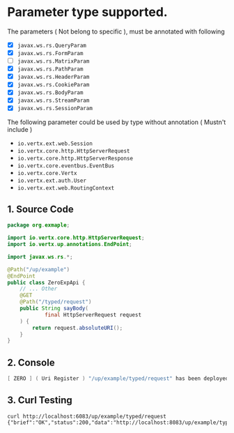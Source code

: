 # Parameter type supported.

The parameters \( Not belong to specific \), must be annotated with following

* [x] `javax.ws.rs.QueryParam`
* [x] `javax.ws.rs.FormParam`
* [ ] `javax.ws.rs.MatrixParam`
* [x] `javax.ws.rs.PathParam`
* [x] `javax.ws.rs.HeaderParam`
* [x] `javax.ws.rs.CookieParam`
* [x] `javax.ws.rs.BodyParam`
* [x] `javax.ws.rs.StreamParam`
* [x] `javax.ws.rs.SessionParam`

The following parameter could be used by type without annotation \( Mustn't include \)

* `io.vertx.ext.web.Session`
* `io.vertx.core.http.HttpServerRequest`
* `io.vertx.core.http.HttpServerResponse`
* `io.vertx.core.eventbus.EventBus`
* `io.vertx.core.Vertx`
* `io.vertx.ext.auth.User`
* `io.vertx.ext.web.RoutingContext`

## 1. Source Code

```java
package org.exmaple;

import io.vertx.core.http.HttpServerRequest;
import io.vertx.up.annotations.EndPoint;

import javax.ws.rs.*;

@Path("/up/example")
@EndPoint
public class ZeroExpApi {
    // ... Other
    @GET
    @Path("/typed/request")
    public String sayBody(
            final HttpServerRequest request
    ) {
        return request.absoluteURI();
    }
}
```

## 2. Console

```java
[ ZERO ] ( Uri Register ) "/up/example/typed/request" has been deployed by ZeroHttpAgent
```

## 3. Curl Testing

```
curl http://localhost:6083/up/example/typed/request
{"brief":"OK","status":200,"data":"http://localhost:8083/up/example/typed/request"}
```

